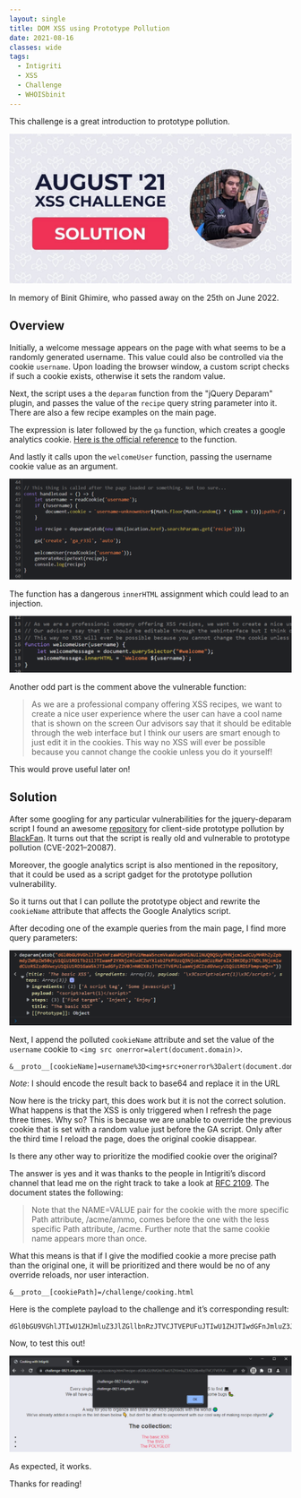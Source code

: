 ```yaml
---
layout: single
title: DOM XSS using Prototype Pollution
date: 2021-08-16
classes: wide
tags:
  - Intigriti
  - XSS
  - Challenge
  - WHOISbinit
---
```


This challenge is a great introduction to prototype pollution.

![share](/assets/images/intigriti/2021/08/share.jpeg)

In memory of Binit Ghimire, who passed away on the 25th on June 2022.

## Overview

Initially, a welcome message appears on the page with what seems to be a randomly generated username. This value could also be controlled via the cookie `username`. Upon loading the browser window, a custom script checks if such a cookie exists, otherwise it sets the random value.

Next, the script uses a the `deparam` function from the "jQuery Deparam" plugin, and passes the value of the `recipe` query string parameter into it. There are also a few recipe examples on the main page.

The expression is later followed by the `ga` function, which creates a google analytics cookie. [Here is the official reference](https://developers.google.com/analytics/devguides/collection/analyticsjs/cookies-user-id) to the function.

And lastly it calls upon the `welcomeUser` function, passing the username cookie value as an argument.

![vulnerable code](/assets/images/intigriti/2021/08/vulnerable-code.png)

The function has a dangerous `innerHTML` assignment which could lead to an injection.

![dangerous function](/assets/images/intigriti/2021/08/dangerous-function.png)

Another odd part is the comment above the vulnerable function:

> As we are a professional company offering XSS recipes, we want to create a nice user experience where the user can have a cool name that is shown on the screen Our advisors say that it should be editable through the web interface but I think our users are smart enough to just edit it in the cookies. This way no XSS will ever be possible because you cannot change the cookie unless you do it yourself!

This would prove useful later on!

## Solution

After some googling for any particular vulnerabilities for the jquery-deparam script I found an awesome [repository](https://github.com/BlackFan/client-side-prototype-pollution) for client-side prototype pollution by [BlackFan](https://github.com/BlackFan). It turns out that the script is really old and vulnerable to prototype pollution (CVE-2021–20087).

Moreover, the google analytics script is also mentioned in the repository, that it could be used as a script gadget for the prototype pollution vulnerability.

So it turns out that I can pollute the prototype object and rewrite the `cookieName` attribute that affects the Google Analytics script.

After decoding one of the example queries from the main page, I find more query parameters:

![example payload](/assets/images/intigriti/2021/08/example-payload.png)

Next, I append the polluted `cookieName` attribute and set the value of the `username` cookie to `<img src onerror=alert(document.domain)>`.

```
&__proto__[cookieName]=username%3D<img+src+onerror%3Dalert(document.domain)>%3B
```

*Note*: I should encode the result back to base64 and replace it in the URL

Now here is the tricky part, this does work but it is not the correct solution. What happens is that the XSS is only triggered when I refresh the page three times. Why so? This is because we are unable to override the previous cookie that is set with a random value just before the GA script. Only after the third time I reload the page, does the original cookie disappear.

Is there any other way to prioritize the modified cookie over the original?

The answer is yes and it was thanks to the people in Intigriti’s discord channel that lead me on the right track to take a look at [RFC 2109](https://www.ietf.org/rfc/rfc2109.txt). The document states the following:

> Note that the NAME=VALUE pair for the cookie with the more specific Path attribute, /acme/ammo, comes before the one with the less specific Path attribute, /acme. Further note that the same cookie name appears more than once.

What this means is that if I give the modified cookie a more precise path than the original one, it will be prioritized and there would be no of any override reloads, nor user interaction.

```
&__proto__[cookiePath]=/challenge/cooking.html
```

Here is the complete payload to the challenge and it’s corresponding result:

```
dGl0bGU9VGhlJTIwU1ZHJmluZ3JlZGllbnRzJTVCJTVEPUFuJTIwU1ZHJTIwdGFnJmluZ3JlZGllbnRzJTVCJTVEPVNvbWUlMjBqYXZhc2NyaXB0JmluZ3JlZGllbnRzJTVCJTVEPVNvbWUlMjBvbmxvYWQlMjBhY3Rpb24mcGF5bG9hZD0lM0NzdmclMjBvbmxvYWQlMjUzRGFsZXJ0KDEpJTNFJnN0ZXBzJTVCJTVEPUZpbmQlMjB0YXJnZXQmc3RlcHMlNUIlNUQ9SW5qZWN0JnN0ZXBzJTVCJTVEPUFMRVJUISZfX3Byb3RvX19bY29va2llTmFtZV09dXNlcm5hbWUlM0Q8aW1nK3NyYytvbmVycm9yJTNEYWxlcnQoZG9jdW1lbnQuZG9tYWluKT4lM0ImX19wcm90b19fW2Nvb2tpZVBhdGhdPS9jaGFsbGVuZ2UvY29va2luZy5odG1s
```

Now, to test this out!

![alert](/assets/images/intigriti/2021/08/alert.png)

As expected, it works.

Thanks for reading!

